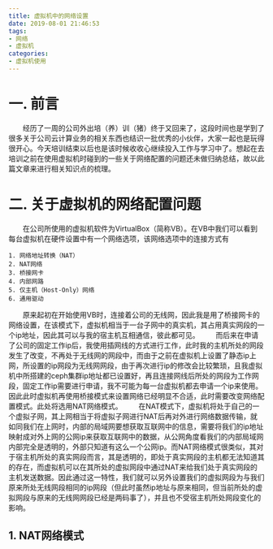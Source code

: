 ```yaml
---
title: 虚拟机中的网络设置
date: 2019-08-01 21:46:53
tags:
- 网络
- 虚拟机
categories:
- 虚拟机使用
---
```


# 一. 前言

&emsp;&emsp;经历了一周的公司外出培（养）训（猪）终于又回来了，这段时间也是学到了很多关于公司云计算业务的相关东西也结识一批优秀的小伙伴，大家一起也是玩得很开心。今天培训结束以后也是该时候收收心继续投入工作与学习中了。想起在去培训之前在使用虚拟机时碰到的一些关于网络配置的问题还未做归纳总结，故以此篇文章来进行相关知识点的梳理。

# 二. 关于虚拟机的网络配置问题

&emsp;&emsp;在公司所使用的虚拟机软件为VirtualBox（简称VB）。在VB中我们可以看到每台虚拟机在硬件设置中有一个网络选项，该网络选项中的连接方式有
```
1. 网络地址转换（NAT）
2. NAT网络
3. 桥接网卡
4. 内部网路
5. 仅主机（Host-Only）网络
6. 通用驱动
```
&emsp;&emsp;原来起初在开始使用VB时，连接着公司的无线网，因此我是用了桥接网卡的网络设置，在该模式下，虚拟机相当于一台子网中的真实机，其占用真实网段的一个ip地址，因此其可以与我的宿主机互相通信，彼此都可见。
&emsp;&emsp;而后来在申请了公司的固定工作ip后，我使用插网线的方式进行工作，此时我的主机所处的网段发生了改变，不再处于无线网的网段中，而由于之前在虚拟机上设置了静态ip上网，所设置的ip网段为无线网网段，由于再次进行ip的修改会比较繁琐，且我虚拟机中所搭建的ceph集群ip地址都已设置好，再且连接网线后所处的网段为工作网段，固定工作ip需要进行申请，我不可能为每一台虚拟机都去申请一个ip来使用。因此此时虚拟机再使用桥接模式来设置网络已经明显不合适，此时需要改变网络配置模式。此处将选用NAT网络模式。
&emsp;&emsp;在NAT模式下，虚拟机将处于自己的一个虚拟子网，其上网相当于将虚拟子网进行NAT后再对外进行网络数据传输，就如同我们在上网时，内部的局域网要想获取互联网中的信息，需要将我们的ip地址映射成对外上网的公网ip来获取互联网中的数据，从公网角度看我们的内部局域网内部完全是透明的，外部只知道有这么一个公网ip。而NAT网络模式很类似，其对于宿主机所处的真实网段而言，其是透明的，即处于真实网段的主机都无法知道其的存在，而虚拟机可以在其所处的虚拟网段中通过NAT来给我们处于真实网段的主机发送数据。因此通过这一特性，我们就可以另外设置我们的虚拟网段为与我们原来所处无线网段相同的ip网段（但此时虽然ip地址与原来相同，但当前所处的虚拟网段与原来的无线网网段已经是两码事了），并且也不受宿主机所处网段变化的影响。

## 1. NAT网络模式

